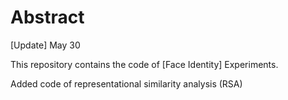 # Abstract

[Update] May 30

This repository contains the code of [Face Identity] Experiments.

Added code of representational similarity analysis (RSA)
